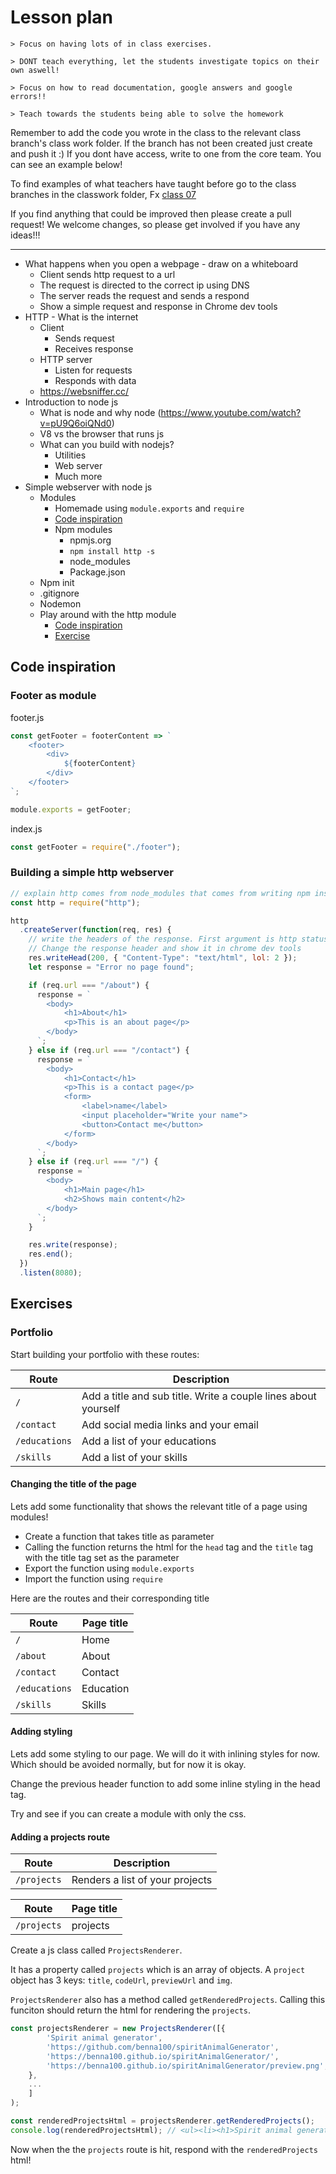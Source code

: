 # Lesson plan
```
> Focus on having lots of in class exercises.

> DONT teach everything, let the students investigate topics on their own aswell!

> Focus on how to read documentation, google answers and google errors!!

> Teach towards the students being able to solve the homework
```

Remember to add the code you wrote in the class to the relevant class branch's class work folder. If the branch has not been created just create and push it :) If you dont have access, write to one from the core team. You can see an example below!

To find examples of what teachers have taught before go to the class branches in the classwork folder, Fx [class 07](https://github.com/HackYourFuture-CPH/JavaScript/tree/class07/JavaScript1/Week1/classwork)

If you find anything that could be improved then please create a pull request! We welcome changes, so please get involved if you have any ideas!!!

---
- What happens when you open a webpage - draw on a whiteboard
  - Client sends http request to a url
  - The request is directed to the correct ip using DNS
  - The server reads the request and sends a respond
  - Show a simple request and response in Chrome dev tools
- HTTP - What is the internet
    - Client
      - Sends request
      - Receives response
    - HTTP server
      - Listen for requests
      - Responds with data
    - https://websniffer.cc/
- Introduction to node js
    - What is node and why node (https://www.youtube.com/watch?v=pU9Q6oiQNd0)
    - V8 vs the browser that runs js
    - What can you build with nodejs?
      - Utilities
      - Web server
      - Much more
- Simple webserver with node js
  - Modules
    - Homemade using `module.exports` and `require`
    - [Code inspiration](#footer-as-module)
    - Npm modules
      - npmjs.org
      - `npm install http -s`
      - node_modules
      - Package.json
  - Npm init
  - .gitignore
  - Nodemon
  - Play around with the http module
    - [Code inspiration](#building-a-simple-http-webserver)
    - [Exercise](#portfolio)

## Code inspiration

### Footer as module
footer.js
```js
const getFooter = footerContent => `
    <footer>
        <div>
            ${footerContent}
        </div>
    </footer>
`;

module.exports = getFooter;

```

index.js
```js
const getFooter = require("./footer");
```


### Building a simple http webserver

```js
// explain http comes from node_modules that comes from writing npm install http -s
const http = require("http");

http
  .createServer(function(req, res) {
    // write the headers of the response. First argument is http status code
    // Change the response header and show it in chrome dev tools
    res.writeHead(200, { "Content-Type": "text/html", lol: 2 });
    let response = "Error no page found";

    if (req.url === "/about") {
      response = `
        <body>
            <h1>About</h1>
            <p>This is an about page</p>
        </body>
      `;
    } else if (req.url === "/contact") {
      response = `
        <body>
            <h1>Contact</h1>
            <p>This is a contact page</p>
            <form>
                <label>name</label>
                <input placeholder="Write your name">
                <button>Contact me</button>
            </form>
        </body>
      `;
    } else if (req.url === "/") {
      response = `
        <body>
            <h1>Main page</h1>
            <h2>Shows main content</h2>
        </body>
      `;
    }

    res.write(response);
    res.end();
  })
  .listen(8080);

```

## Exercises

### Portfolio
Start building your portfolio with these routes:

| Route | Description |
| ---- | ----- |
| `/` | Add a title and sub title. Write a couple lines about yourself |
| `/contact` | Add social media links and your email |
| `/educations` | Add a list of your educations |
| `/skills` | Add a list of your skills |

#### Changing the title of the page
Lets add some functionality that shows the relevant title of a page using modules!

- Create a function that takes title as parameter
- Calling the function returns the html for the `head` tag and the `title` tag with the title tag set as the parameter
- Export the function using `module.exports`
- Import the function using `require`

Here are the routes and their corresponding title

| Route | Page title |
| ---- | ----- |
| `/` | Home |
| `/about` |  About |
| `/contact` | Contact |
| `/educations` | Education |
| `/skills` | Skills |


#### Adding styling
Lets add some styling to our page. We will do it with inlining styles for now. Which should be avoided normally, but for now it is okay. 

Change the previous header function to add some inline styling in the head tag.

Try and see if you can create a module with only the css.

#### Adding a projects route

| Route | Description |
| ---- | ----- |
| `/projects` | Renders a list of your projects |


| Route | Page title |
| ---- | ----- |
| `/projects` | projects |

Create a js class called `ProjectsRenderer`.

It has a property called `projects` which is an array of objects. A `project` object has 3 keys: `title`, `codeUrl`, `previewUrl` and `img`. 

`ProjectsRenderer` also has a method called `getRenderedProjects`. Calling this funciton should return the html for rendering the `projects`.

```js
const projectsRenderer = new ProjectsRenderer([{
        'Spirit animal generator',
        'https://github.com/benna100/spiritAnimalGenerator',
        'https://benna100.github.io/spiritAnimalGenerator/',
        'https://benna100.github.io/spiritAnimalGenerator/preview.png',
    },
    ...
    ]
);

const renderedProjectsHtml = projectsRenderer.getRenderedProjects();
console.log(renderedProjectsHtml); // <ul><li><h1>Spirit animal generator</h1>...</li></ul>;
```

Now when the the `projects` route is hit, respond with the `renderedProjects` html!

